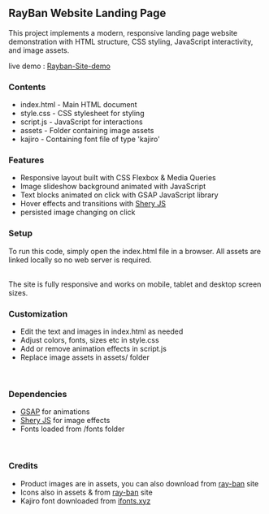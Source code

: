 <h2>RayBan Website Landing Page</h2>
<p>This project implements a modern, responsive landing page website demonstration with HTML structure, CSS styling, JavaScript interactivity, and image assets.</p>

<p>live demo : <a target="_blank" href="https://rayban-landing-page.netlify.app/" >Rayban-Site-demo</a></p>

<h3>Contents</h3>
<ul>
<li>index.html - Main HTML document</li>
<li>style.css - CSS stylesheet for styling</li>
<li>script.js - JavaScript for interactions</li>
<li>assets - Folder containing image assets</li>
<li>kajiro - Containing font file of type 'kajiro'</li>
</ul>

<h3>Features</h3>
<ul>
<li>Responsive layout built with CSS Flexbox & Media Queries</li>
<li>Image slideshow background animated with JavaScript</li>
<li>Text blocks animated on click with GSAP JavaScript library</li>
<li>Hover effects and transitions with <a href="https://www.npmjs.com/package/sheryjs#license" target="_blank">Shery JS</a></li>
<li>persisted image changing on click<br/></li>
</ul>

<h3>Setup</h3>
To run this code, simply open the index.html file in a browser. All assets are linked locally so no web server is required.<br/><br/>

The site is fully responsive and works on mobile, tablet and desktop screen sizes.<br/>

<h3>Customization</h3>
<ul>
<li>Edit the text and images in index.html as needed</li>
<li>Adjust colors, fonts, sizes etc in style.css</li>
<li>Add or remove animation effects in script.js</li>
<li>Replace image assets in assets/ folder</li>
</ul><br/>

<h3>Dependencies</h3>
<ul>
<li><a href="https://gsap.com/" target="_blank">GSAP</a> for animations</li>
<li><a href="https://www.npmjs.com/package/sheryjs#license" target="_blank">Shery JS</a> for image effects</li>
<li>Fonts loaded from /fonts folder</li>
</ul><br/>
  
<h3>Credits</h3>
<ul>
<li>Product images are in assets, you can also download from <a href="https://india.ray-ban.com/" target="_blank">ray-ban</a> site</li>
<li>Icons also in assets & from <a href="https://india.ray-ban.com/" target="_blank">ray-ban</a> site</li>
<li>Kajiro font downloaded from <a href='https://ifonts.xyz/kajiro-font-family.html' target="_blank">ifonts.xyz</a></li>
</ul>
